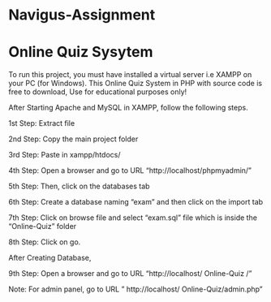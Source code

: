 # Navigus-Assignment
# Online Quiz Sysytem
To run this project, you must have installed a virtual server i.e XAMPP on your PC (for Windows). This Online Quiz System in PHP with source code is free to download, Use for educational purposes only!

After Starting Apache and MySQL in XAMPP, follow the following steps.

1st Step: Extract file

2nd Step: Copy the main project folder

3rd Step: Paste in xampp/htdocs/

4th Step: Open a browser and go to URL “http://localhost/phpmyadmin/”

5th Step: Then, click on the databases tab

6th Step: Create a database naming “exam” and then click on the import tab

7th Step: Click on browse file and select “exam.sql” file which is inside the “Online-Quiz” folder

8th Step: Click on go.

After Creating Database,

9th Step: Open a browser and go to URL “http://localhost/ Online-Quiz /”

Note: For admin panel, go to URL ” http://localhost/ Online-Quiz/admin.php”
